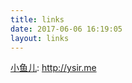 ```yaml
---
title: links
date: 2017-06-06 16:19:05
layout: links
---
```

[小鱼儿](http://ysir.me): <http://ysir.me>